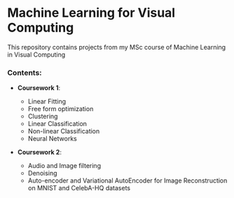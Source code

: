 # Machine Learning for Visual Computing
This repository contains projects from my MSc course of Machine Learning in Visual Computing

### Contents:

  - **Coursework 1**: 
      - Linear Fitting
      - Free form optimization
      - Clustering
      - Linear Classification
      - Non-linear Classification
      - Neural Networks
      
   - **Coursework 2**: 
      - Audio and Image filtering
      - Denoising
      - Auto-encoder and Variational AutoEncoder for Image Reconstruction on MNIST and CelebA-HQ datasets






